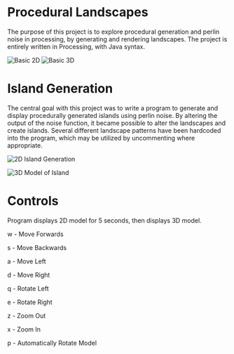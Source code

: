# Procedural Landscapes
The purpose of this project is to explore procedural generation and perlin noise in processing, by generating and rendering landscapes.
The project is entirely written in Processing, with Java syntax. 

![Basic 2D](https://i.imgur.com/IKWIdr0.png) ![Basic 3D](https://i.imgur.com/cXM5V9t.png)

# Island Generation
The central goal with this project was to write a program to generate and display procedurally generated islands using perlin noise.
By altering the output of the noise function, it became possible to alter the landscapes and create islands.
Several different landscape patterns have been hardcoded into the program, which may be utilized by uncommenting where appropriate.

![2D Island Generation](https://i.imgur.com/BdNCSfX.png)

![3D Model of Island]()

# Controls
Program displays 2D model for 5 seconds, then displays 3D model.

w - Move Forwards

s - Move Backwards

a - Move Left

d - Move Right


q - Rotate Left

e - Rotate Right


z - Zoom Out

x - Zoom In


p - Automatically Rotate Model
